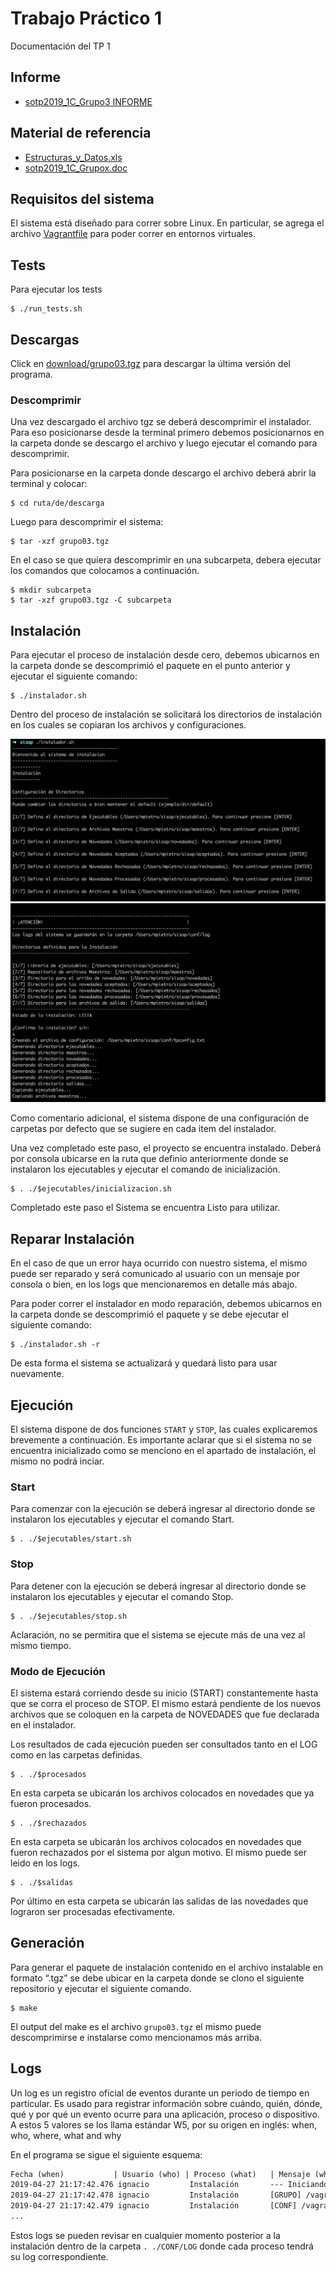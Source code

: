 # Trabajo Práctico 1
Documentación del TP 1

## Informe
* [sotp2019_1C_Grupo3 INFORME](https://docs.google.com/document/d/17fwBOCXZRLtW0UiFKPMIN38buXLxz6Wy7q4qGKFwdN8/edit?usp=sharing)

## Material de referencia
* [Estructuras_y_Datos.xls](https://drive.google.com/file/d/0BxKJAFKQWp8US1pDMFdZRi1TM3JvSmZMSUFYTDBwWjRDMjQw/view?usp=sharing)
* [sotp2019_1C_Grupox.doc](https://drive.google.com/file/d/0BxKJAFKQWp8UaHZHVmdIR2gyLVI5dkV5ZzlQLURxYU5EYnRF/view?usp=sharing)

## Requisitos del sistema
El sistema está diseñado para correr sobre Linux.
En particular, se agrega el archivo [Vagrantfile](../Vagrantfile) para poder correr en entornos virtuales.

## Tests
Para ejecutar los tests

    $ ./run_tests.sh

## Descargas 
Click en [download/grupo03.tgz](https://github.com/ignamiguel/75-08-sistemas-operativos-tps/blob/master/tp1/download/grupo03.tgz?raw=true) para descargar la última versión del programa.

### Descomprimir

Una vez descargado el archivo tgz se deberá descomprimir el instalador. Para eso posicionarse desde la terminal primero debemos posicionarnos en la carpeta donde se descargo el archivo y luego ejecutar el comando para descomprimir.

Para posicionarse en la carpeta donde descargo el archivo deberá abrir la terminal y colocar:

    $ cd ruta/de/descarga

Luego para descomprimir el sistema:

    $ tar -xzf grupo03.tgz

En el caso se que quiera descomprimir en una subcarpeta, debera ejecutar los comandos que colocamos a continuación.

    $ mkdir subcarpeta
    $ tar -xzf grupo03.tgz -C subcarpeta

## Instalación
Para ejecutar el proceso de instalación desde cero, debemos ubicarnos en la carpeta donde se descomprimió el paquete en el punto anterior y ejecutar el siguiente comando:

    $ ./instalador.sh

Dentro del proceso de instalación se solicitará los directorios de instalación en los cuales se copiaran los archivos y configuraciones.

![Screenshot](/images/instalador1.png)
![Screenshot](/images/installador2.png)

Como comentario adicional, el sistema dispone de una configuración de carpetas por defecto que se sugiere en cada item del instalador.

Una vez completado este paso, el proyecto se encuentra instalado. Deberá por consola ubicarse en la ruta que definio anteriormente donde se instalaron los ejecutables y ejecutar el comando de inicialización.

    $ . ./$ejecutables/inicializacion.sh

Completado este paso el Sistema se encuentra Listo para utilizar.

## Reparar Instalación
En el caso de que un error haya ocurrido con nuestro sistema, el mismo puede ser reparado y será comunicado al usuario con un mensaje por consola o bien, en los logs que mencionaremos en detalle más abajo.

Para poder correr el instalador en modo reparación, debemos ubicarnos en la carpeta donde se descomprimió el paquete y se debe ejecutar el siguiente comando:

    $ ./instalador.sh -r

De esta forma el sistema se actualizará y quedará listo para usar nuevamente.

## Ejecución

El sistema dispone de dos funciones `START` y `STOP`, las cuales explicaremos brevemente a continuación. Es importante aclarar que si el sistema no se encuentra inicializado como se menciono en el apartado de instalación, el mismo no podrá inciar.

### Start

Para comenzar con la ejecución se deberá ingresar al directorio donde se instalaron los ejecutables y ejecutar el comando Start.

    $ . ./$ejecutables/start.sh

### Stop

Para detener con la ejecución se deberá ingresar al directorio donde se instalaron los ejecutables y ejecutar el comando Stop.

    $ . ./$ejecutables/stop.sh
    
Aclaración, no se permitira que el sistema se ejecute más de una vez al mismo tiempo.
    
### Modo de Ejecución

El sistema estará corriendo desde su inicio (START) constantemente hasta que se corra el proceso de STOP. El mismo estará pendiente de los nuevos archivos que se coloquen en la carpeta de NOVEDADES que fue declarada en el instalador.

Los resultados de cada ejecución pueden ser consultados tanto en el LOG como en las carpetas definidas.

    $ . ./$procesados
    
En esta carpeta se ubicarán los archivos colocados en novedades que ya fueron procesados.

    $ . ./$rechazados
    
En esta carpeta se ubicarán los archivos colocados en novedades que fueron rechazados por el sistema por algun motivo. El mismo puede ser leido en los logs.

    $ . ./$salidas
    
Por último en esta carpeta se ubicarán las salidas de las novedades que lograron ser procesadas efectivamente.

## Generación
Para generar el paquete de instalación contenido en el archivo instalable en formato “.tgz” se debe ubicar en la carpeta donde se clono el siguiente repositorio y ejecutar el siguiente comando.

    $ make

El output del make es el archivo `grupo03.tgz` el mismo puede descomprimirse e instalarse como mencionamos más arriba.

## Logs
Un log es un registro oficial de eventos durante un periodo de tiempo en particular. 
Es usado para registrar información sobre cuándo, quién, dónde, qué y por qué un evento ocurre para una aplicación, proceso o dispositivo. 
A estos 5 valores se los llama estándar W5, por su origen en inglés: when, who, where, what and why

En el programa se sigue el siguiente esquema:

```txt
Fecha (when)           | Usuario (who) | Proceso (what)   | Mensaje (why & where)
2019-04-27 21:17:42.476 ignacio         Instalación       --- Iniciando instalación ---
2019-04-27 21:17:42.478 ignacio         Instalación       [GRUPO] /vagrant/tp1/nacho/grupo3
2019-04-27 21:17:42.479 ignacio         Instalación       [CONF] /vagrant/tp1/nacho/grupo3/conf
...

```

Estos logs se pueden revisar en cualquier momento posterior a la instalación dentro de la carpeta  `. ./CONF/LOG` donde cada proceso tendrá su log correspondiente.
